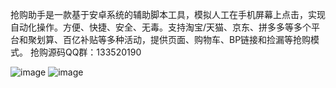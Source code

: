 抢购助手是一款基于安卓系统的辅助脚本工具，模拟人工在手机屏幕上点击，实现自动化操作。方便、快捷、安全、无毒。支持淘宝/天猫、京东、拼多多等多个平台和聚划算、百亿补贴等多种活动，提供页面、购物车、BP链接和捡漏等抢购模式。
抢购源码QQ群：133520190

![image](https://github.com/yunyunv/qianggou/blob/main/1.png)
![image](https://github.com/yunyunv/qianggou/blob/main/2.png)
